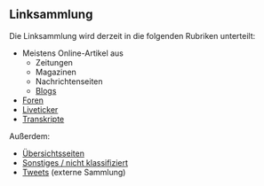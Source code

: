 Linksammlung
------------

Die Linksammlung wird derzeit in die folgenden Rubriken unterteilt:

- Meistens Online-Artikel aus
  - Zeitungen
  - Magazinen
  - Nachrichtenseiten
  - [Blogs](Blogartikel.txt)
- [Foren](Foren.txt)
- [Liveticker](Liveticker.txt)
- [Transkripte](Transkripte.txt)


Außerdem:

- [Übersichtsseiten](Übersichtsseiten.md)
- [Sonstiges / nicht klassifiziert](Sonstiges.txt)
- [Tweets](Tweets.md) (externe Sammlung)

